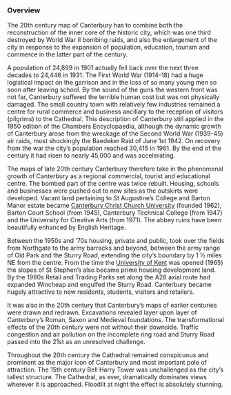 ### Overview

The 20th century map of Canterbury has to combine both the reconstruction of the inner core of the historic city, which was one third destroyed by World War II bombing raids, and also the enlargement of the city in response to the expansion of population, education, tourism and commerce in the latter part of the century. 

A population of 24,899 in 1901 actually fell back over the next three decades to 24,446 in 1931.  The First World War (1914-18) had a huge logistical impact on the garrison and in the loss of so many young men so soon after leaving school. By the sound of the guns the western front was not far, Canterbury suffered the terrible human cost but was not physically damaged. The small country town with relatively few industries remained a centre for rural commerce  and business ancillary to the reception of visitors (pilgrims) to the Cathedral. This description of Canterbury still applied in the 1950 edition of the Chambers Encyclopaedia, although the dynamic growth of Canterbury arose from the wreckage of the Second World War (1939-45) air raids, most shockingly the Baedeker Raid of June 1st 1942. On recovery from the war the city’s population reached 30,415 in 1961. By the end of the century it had risen to nearly 45,000 and was accelerating.

The maps of late 20th century Canterbury therefore take in the phenomenal growth of Canterbury as a regional commercial, tourist and educational centre. The bombed part of the centre was twice rebuilt. Housing, schools and businesses were pushed out to new sites as the outskirts were developed. Vacant land pertaining to St Augustine’s College and Barton Manor estate became [Canterbury Christ Church University](https://www.canterbury.ac.uk) (founded 1962), Barton Court School (from 1945), Canterbury Technical College (from 1947) and the University for Creative Arts (from 1971).  The abbey ruins have been beautifully enhanced by English Heritage.   

Between the 1950s and ‘70s housing, private and public, took over the fields from Northgate to the army barracks and beyond, between the army range of Old Park and the Sturry Road, extending the city’s boundary by 1 ½ miles NE from the centre. From the time the [University of Kent](www.kent.ac.uk) was opened (1965) the slopes of St Stephen’s also became prime housing development land. By the 1990s Retail and Trading Parks set along the A28 axial route had expanded Wincheap and engulfed the Sturry Road. Canterbury became hugely attractive to new residents, students, visitors and retailers. 

It was also in the 20th century that Canterbury’s maps of earlier centuries were drawn and redrawn. Excavations revealed layer upon layer of Canterbury’s Roman, Saxon and Medieval foundations. The transformational effects of the 20th century were not without their downside. Traffic congestion and air pollution on the incomplete ring road and Sturry Road passed into the 21st as an unresolved challenge. 

Throughout the 20th century the Cathedral remained conspicuous and prominent as the major icon of Canterbury and most important pole of attraction. The 15th century Bell Harry Tower was unchallenged as the city’s tallest structure. The Cathedral, as ever, dramatically dominates views wherever it is approached. Floodlit at night the effect is absolutely stunning.  

  

